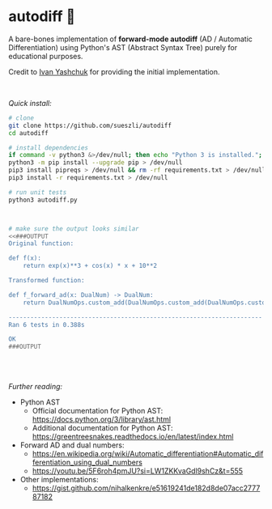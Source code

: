 # autodiff 💨

A bare-bones implementation of **forward-mode autodiff** (AD / Automatic Differentiation) using Python's AST (Abstract Syntax Tree) purely for educational purposes.

Credit to [Ivan Yashchuk](https://github.com/IvanYashchuk) for providing the initial implementation.

<br>

_Quick install:_

```bash
# clone
git clone https://github.com/sueszli/autodiff
cd autodiff

# install dependencies
if command -v python3 &>/dev/null; then echo "Python 3 is installed."; else echo "Python 3 is not installed."; fi
python3 -m pip install --upgrade pip > /dev/null
pip3 install pipreqs > /dev/null && rm -rf requirements.txt > /dev/null && pipreqs . > /dev/null
pip3 install -r requirements.txt > /dev/null

# run unit tests
python3 autodiff.py



# make sure the output looks similar
<<###OUTPUT
Original function:

def f(x):
    return exp(x)**3 + cos(x) * x + 10**2

Transformed function:

def f_forward_ad(x: DualNum) -> DualNum:
    return DualNumOps.custom_add(DualNumOps.custom_add(DualNumOps.custom_pow(DualNumOps.custom_exp(x), 3), DualNumOps.custom_mul(DualNumOps.custom_cos(x), x)), (10 ** 2))

----------------------------------------------------------------------
Ran 6 tests in 0.388s

OK
###OUTPUT
```

<br><br>

_Further reading:_

- Python AST
  - Official documentation for Python AST: https://docs.python.org/3/library/ast.html
  - Additional documentation for Python AST: https://greentreesnakes.readthedocs.io/en/latest/index.html
- Forward AD and dual numbers:
  - https://en.wikipedia.org/wiki/Automatic_differentiation#Automatic_differentiation_using_dual_numbers
  - https://youtu.be/5F6roh4pmJU?si=LW1ZKKvaGdl9shCz&t=555
- Other implementations:
  - https://gist.github.com/nihalkenkre/e51619241de182d8de07acc277787182
